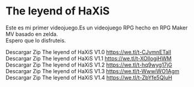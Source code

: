 # The leyend of HaXiS
Este es mi primer videojuego.Es un videojuego RPG hecho en RPG Maker MV basado en zelda.
<br>
Espero que lo disfruteis.

Descargar Zip The leyend of HaXiS V1.0 https://we.tl/t-CJvmnETalI
<br>
Descargar Zip The leyend of HaXiS V1.1 https://we.tl/t-XOllogiHWM
<br>
Descargar Zip The leyend of HaXiS V1.2 https://we.tl/t-hq9wyg17jG
<br>
Descargar Zip The leyend of HaXiS V1.3 https://we.tl/t-WwwiWO1Agm
<br>
Descargar Zip The leyend of HaXiS V1.4 https://we.tl/t-ZbYfe5QIuH
